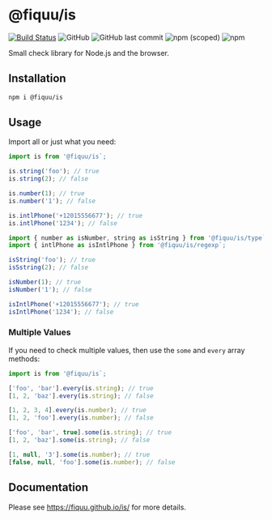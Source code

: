 # @fiquu/is

[![Build Status](https://travis-ci.org/fiquu/is.svg?branch=master)](https://travis-ci.org/fiquu/is)
![GitHub](https://img.shields.io/github/license/fiquu/is)
![GitHub last commit](https://img.shields.io/github/last-commit/fiquu/is)
![npm (scoped)](https://img.shields.io/npm/v/@fiquu/is)
![npm](https://img.shields.io/npm/dw/@fiquu/is)

Small check library for Node.js and the browser.

## Installation

```sh
npm i @fiquu/is
```

## Usage

Import all or just what you need:
```js
import is from '@fiquu/is`;

is.string('foo'); // true
is.string(2); // false

is.number(1); // true
is.number('1'); // false

is.intlPhone('+12015556677'); // true
is.intlPhone('1234'); // false
```

```js
import { number as isNumber, string as isString } from '@fiquu/is/type`;
import { intlPhone as isIntlPhone } from '@fiquu/is/regexp`;

isString('foo'); // true
isSstring(2); // false

isNumber(1); // true
isNumber('1'); // false

isIntlPhone('+12015556677'); // true
isIntlPhone('1234'); // false
```

### Multiple Values

If you need to check multiple values, then use the `some` and `every` array methods:
```js
import is from '@fiquu/is`;

['foo', 'bar'].every(is.string); // true
[1, 2, 'baz'].every(is.string); // false

[1, 2, 3, 4].every(is.number); // true
[1, 2, 'foo'].every(is.number); // false

['foo', 'bar', true].some(is.string); // true
[1, 2, 'baz'].some(is.string); // false

[1, null, '3'].some(is.number); // true
[false, null, 'foo'].some(is.number); // false
```

## Documentation

Please see https://fiquu.github.io/is/ for more details.
